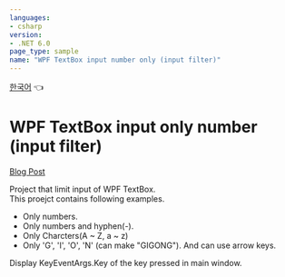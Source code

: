 ```yaml
---
languages:
- csharp
version:
- .NET 6.0
page_type: sample
name: "WPF TextBox input number only (input filter)"
---
```


[한국어](README.md) 👈

# WPF TextBox input only number (input filter)

[Blog Post](https://www.gigong.io/2022/04/17/WPF-TextBox-input-only-number-input-filter)


Project that limit input of WPF TextBox.  
This proejct contains following examples.

 - Only numbers.
 - Only numbers and hyphen(-).
 - Only Charcters(A ~ Z, a ~ z)
 - Only 'G', 'I', 'O', 'N' (can make "GIGONG"). And can use arrow keys.

Display KeyEventArgs.Key of the key pressed in main window.
